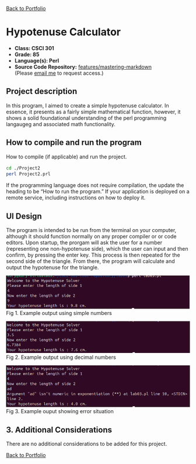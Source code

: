 [Back to Portfolio](./)

Hypotenuse Calculator
===============

-   **Class: CSCI 301** 
-   **Grade: 85** 
-   **Language(s): Perl** 
-   **Source Code Repository:** [features/mastering-markdown](https://github.com/KoryJSingleton/HypotenuseCalculator)  
    (Please [email me](mailto:example@KorySingleton35@gmail.com?subject=GitHub%20Access) to request access.)

## Project description

In this program, I aimed to create a simple hypotenuse calculator. In essence, it presents as a fairly simple mathematical function, however, it shows a solid foundational understanding of the perl programming langaugeg and associated math functionality.

## How to compile and run the program

How to compile (if applicable) and run the project.

```bash
cd ./Project2
perl Project2.prl
```

If the programming language does not require compilation, the update the heading to be “How to run the program.” If your application is deployed on a remote service, including instructions on how to deploy it.

## UI Design

The program is intended to be run from the terminal on your computer, although it should function normally on any proper compiler or or code editors. Upon startup, the prorgam will ask the user for a number (representing one non-hypotenuse side), which the user can input and then confirm, by pressing the enter key. This process is then repeated for the second side of the triangle. From there, the program will calculate and output the hypotenuse for the triangle.

![screenshot](images/Project2Pictures/Project2ExampleSimple.png)  
Fig 1. Example output using simple numbers

![screenshot](images/Project2Pictures/Project2Decimal.png)  
Fig 2. Example output using decimal numbers

![screenshot](images/Project2Pictures/Project2Error.png)  
Fig 3. Example ouput showing error situation

## 3. Additional Considerations

There are no additional considerations to be added for this project.

[Back to Portfolio](./)

